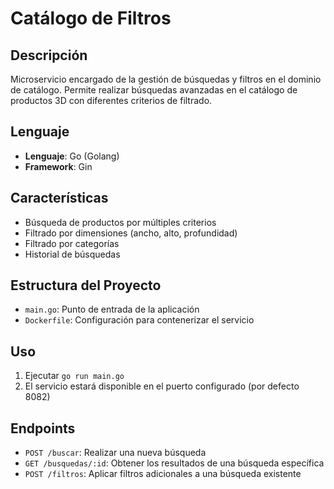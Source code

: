 # Catálogo de Filtros

## Descripción

Microservicio encargado de la gestión de búsquedas y filtros en el dominio de catálogo. Permite realizar búsquedas avanzadas en el catálogo de productos 3D con diferentes criterios de filtrado.

## Lenguaje

- **Lenguaje**: Go (Golang)
- **Framework**: Gin

## Características

- Búsqueda de productos por múltiples criterios
- Filtrado por dimensiones (ancho, alto, profundidad)
- Filtrado por categorías
- Historial de búsquedas

## Estructura del Proyecto

- `main.go`: Punto de entrada de la aplicación
- `Dockerfile`: Configuración para contenerizar el servicio

## Uso

1. Ejecutar `go run main.go`
2. El servicio estará disponible en el puerto configurado (por defecto 8082)

## Endpoints

- `POST /buscar`: Realizar una nueva búsqueda
- `GET /busquedas/:id`: Obtener los resultados de una búsqueda específica
- `POST /filtros`: Aplicar filtros adicionales a una búsqueda existente
